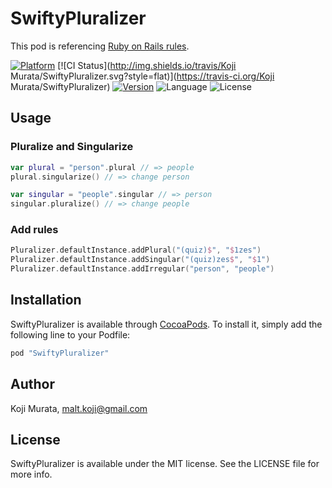 # SwiftyPluralizer

This pod is referencing [Ruby on Rails rules](https://github.com/rails/rails/blob/master/activesupport/lib/active_support/inflections.rb).


[![Platform](https://img.shields.io/cocoapods/p/SwiftyPluralizer.svg?style=flat)](http://cocoapods.org/pods/SwiftyPluralizer)
[![CI Status](http://img.shields.io/travis/Koji Murata/SwiftyPluralizer.svg?style=flat)](https://travis-ci.org/Koji Murata/SwiftyPluralizer)
[![Version](https://img.shields.io/cocoapods/v/SwiftyPluralizer.svg?style=flat)](http://cocoapods.org/pods/SwiftyPluralizer)
![Language](https://img.shields.io/badge/language-Swift%202.2-orange.svg)
![License](https://img.shields.io/github/license/malt03/SwiftyPluralizer.svg?style=flat)

## Usage

### Pluralize and Singularize 
```swift
var plural = "person".plural // => people
plural.singularize() // => change person

var singular = "people".singular // => person
singular.pluralize() // => change people
```

### Add rules
```swift
Pluralizer.defaultInstance.addPlural("(quiz)$", "$1zes")
Pluralizer.defaultInstance.addSingular("(quiz)zes$", "$1")
Pluralizer.defaultInstance.addIrregular("person", "people")
```

## Installation

SwiftyPluralizer is available through [CocoaPods](http://cocoapods.org). To install
it, simply add the following line to your Podfile:

```ruby
pod "SwiftyPluralizer"
```

## Author

Koji Murata, malt.koji@gmail.com

## License

SwiftyPluralizer is available under the MIT license. See the LICENSE file for more info.
